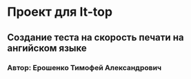 # Проект для It-top

## Создание теста на скорость печати на ангийском языке 

### Автор: Ерошенко Тимофей Александрович